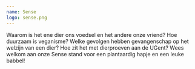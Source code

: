 ```yaml
---
name: Sense
logo: sense.png
---
```

Waarom is het ene dier ons voedsel en het andere onze vriend?
Hoe duurzaam is veganisme?
Welke gevolgen hebben gevangenschap op het welzijn van een dier?
Hoe zit het met dierproeven aan de UGent?
Wees welkom aan onze Sense stand voor een plantaardig hapje en een leuke babbel!